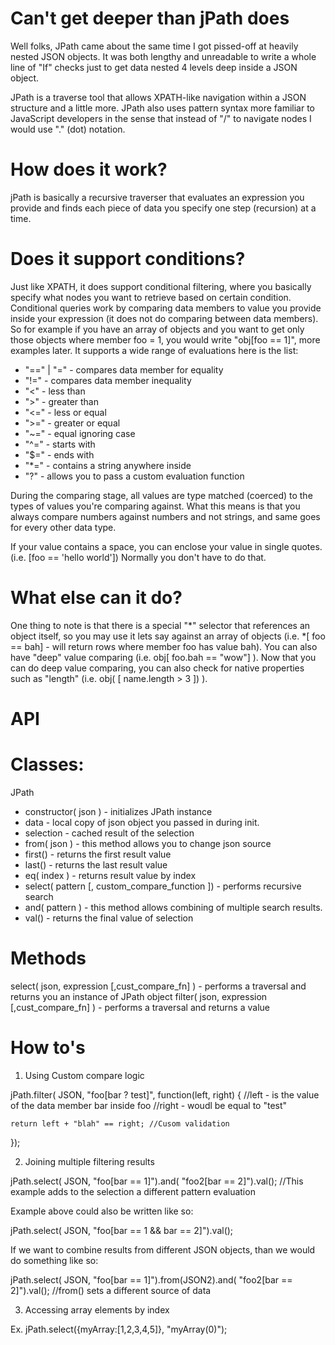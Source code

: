Can't get deeper than jPath does
====
Well folks, JPath came about the same time I got pissed-off at heavily nested JSON objects.
It was both lengthy and unreadable to write a whole line of "If" checks just to get data
nested 4 levels deep inside a JSON object. 

JPath is a traverse tool that allows XPATH-like navigation within a
JSON structure and a little more. JPath also uses pattern syntax more familiar to JavaScript developers in the sense
that instead of "/" to navigate nodes I would use "." (dot) notation.

How does it work?
====
jPath is basically a recursive traverser that evaluates an expression you provide and finds each piece of data you
specify one step (recursion) at a time.

Does it support conditions?
====
Just like XPATH, it does support conditional filtering, where you basically specify what nodes you want to retrieve
based on certain condition. Conditional queries work by comparing data members to value you provide inside your
expression (it does not do comparing between data members). So for example if you have an array of objects and you want
to get only those objects where member foo = 1, you would write "obj[foo == 1]", more examples later. It supports a
wide range of evaluations here is the list:

- "==" | "=" - compares data member for equality
- "!=" - compares data member inequality
- "<" - less than
- ">" - greater than
- "<=" - less or equal
- ">=" - greater or equal
- "~=" - equal ignoring case
- "^=" - starts with
- "$=" - ends with
- "*=" - contains a string anywhere inside
- "?" - allows you to pass a custom evaluation function

During the comparing stage, all values are type matched (coerced) to the types of values you're comparing against. 
What this means is that you always compare numbers against numbers and not strings, and same goes for every other data
type.

If your value contains a space, you can enclose your value in single quotes. (i.e. [foo == 'hello world']) Normally you
don't have to do that.

What else can it do?
====
One thing to note is that there is a special "*" selector that references an object itself, so you may use it lets say
against an array of objects (i.e. *[ foo == bah] - will return rows where member foo has value bah). You can also have
"deep" value comparing (i.e. obj[ foo.bah == "wow"] ). Now that you can do deep value comparing, you can also check for
native properties such as "length" (i.e. obj( [ name.length > 3 ]) ).

API
===
Classes:
====

JPath
- constructor( json ) - initializes JPath instance
- data - local copy of json object you passed in during init.
- selection - cached result of the selection
- from( json ) - this method allows you to change json source
- first() - returns the first result value
- last() - returns the last result value
- eq( index ) - returns result value by index
- select( pattern [, custom_compare_function ]) - performs recursive search
- and( pattern ) - this method allows combining of multiple search results.
- val() - <Array> returns the final value of selection

Methods
====
select( json, expression [,cust_compare_fn] ) - performs a traversal and returns you an instance of JPath object
filter( json, expression [,cust_compare_fn] ) - performs a traversal and returns a value

How to's
====
1. Using Custom compare logic

jPath.filter( JSON, "foo[bar ? test]", function(left, right) {
	//left - is the value of the data member bar inside foo
    //right - woudl be equal to "test"
    
	return left + "blah" == right; //Cusom validation
});

2. Joining multiple filtering results

jPath.select( JSON, "foo[bar == 1]").and( "foo2[bar == 2]").val(); //This example adds to the selection a different pattern evaluation

Example above could also be written like so:

jPath.select( JSON, "foo[bar == 1 && bar == 2]").val();

If we want to combine results from different JSON objects, than we would do something like so:

jPath.select( JSON, "foo[bar == 1]").from(JSON2).and( "foo2[bar == 2]").val(); //from() sets a different source of data

3. Accessing array elements by index

Ex. jPath.select({myArray:[1,2,3,4,5]}, "myArray(0)");
